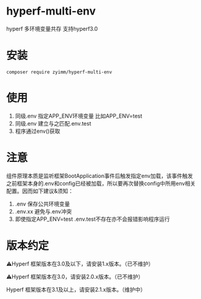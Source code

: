 # hyperf-multi-env
hyperf 多环境变量共存 支持hyperf3.0
# 安装
```
composer require zyimm/hyperf-multi-env
```

# 使用

1. 同级.env 指定APP_ENV环境变量 比如APP_ENV=test 
2. 同级.env 建立与之匹配.env.test
3. 程序通过env()获取

# 注意
组件原理本质是监听框架BootApplication事件后触发指定env加载，该事件触发之前框架本身的.env和config已经被加载，所以要再次替换config中所用env相关配置。因而如下建议&须知：

1. .env 保存公共环境变量
2. .env.xx 避免与.env冲突
3. 即使指定APP_ENV=test .env.test不存在亦不会报错影响程序运行


# 版本约定

⚠️Hyperf 框架版本在3.0及以下，请安装1.x版本。（已不维护）

⚠️Hyperf 框架版本在3.0，请安装2.0.x版本。（已不维护）

Hyperf 框架版本在3.1及以上，请安装2.1.x版本。（维护中）

